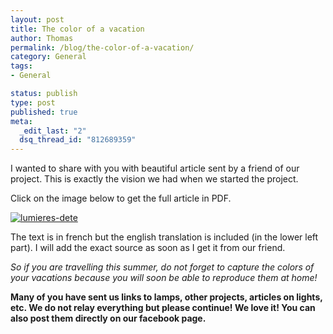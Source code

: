 ```yaml
--- 
layout: post
title: The color of a vacation
author: Thomas
permalink: /blog/the-color-of-a-vacation/
category: General
tags: 
- General

status: publish
type: post
published: true
meta: 
  _edit_last: "2"
  dsq_thread_id: "812689359"
---
```


I wanted to share with you with beautiful article sent by a friend of our project. This is exactly the vision we had when we started the project.

Click on the image below to get the full article in PDF.

[![](http://www.tbideas.com/blog/wp-content/uploads/2012/08/lumieres-dete-300x117.png "lumieres-dete")](http://www.tbideas.com/blog/wp-content/uploads/2012/08/LumieresDete.pdf)

The text is in french but the english translation is included (in the lower left part). I will add the exact source as soon as I get it from our friend.

_So if you are travelling this summer, do not forget to capture the colors of your vacations because you will soon be able to reproduce them at home!_

**Many of you have sent us links to lamps, other projects, articles on lights, etc. We do not relay everything but please continue! We love it! You can also post them directly on our facebook page.**
